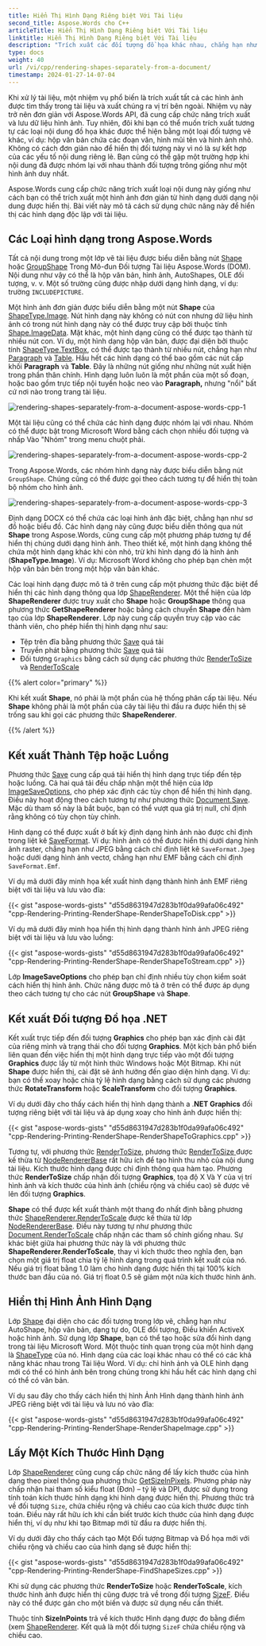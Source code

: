```yaml
---
title: Hiển Thị Hình Dạng Riêng biệt Với Tài liệu
second_title: Aspose.Words cho C++
articleTitle: Hiển Thị Hình Dạng Riêng biệt Với Tài liệu
linktitle: Hiển Thị Hình Dạng Riêng biệt Với Tài liệu
description: "Trích xuất các đối tượng đồ họa khác nhau, chẳng hạn như hình ảnh, hộp văn bản chứa các đoạn văn hoặc hình mũi tên, khi xử lý tài liệu và xuất chúng sang vị trí bên ngoài."
type: docs
weight: 40
url: /vi/cpp/rendering-shapes-separately-from-a-document/
timestamp: 2024-01-27-14-07-04
---
```


Khi xử lý tài liệu, một nhiệm vụ phổ biến là trích xuất tất cả các hình ảnh được tìm thấy trong tài liệu và xuất chúng ra vị trí bên ngoài. Nhiệm vụ này trở nên đơn giản với Aspose.Words API, đã cung cấp chức năng trích xuất và lưu dữ liệu hình ảnh. Tuy nhiên, đôi khi bạn có thể muốn trích xuất tương tự các loại nội dung đồ họa khác được thể hiện bằng một loại đối tượng vẽ khác, ví dụ: hộp văn bản chứa các đoạn văn, hình mũi tên và hình ảnh nhỏ. Không có cách đơn giản nào để hiển thị đối tượng này vì nó là sự kết hợp của các yếu tố nội dung riêng lẻ. Bạn cũng có thể gặp một trường hợp khi nội dung đã được nhóm lại với nhau thành đối tượng trông giống như một hình ảnh duy nhất.

Aspose.Words cung cấp chức năng trích xuất loại nội dung này giống như cách bạn có thể trích xuất một hình ảnh đơn giản từ hình dạng dưới dạng nội dung được hiển thị. Bài viết này mô tả cách sử dụng chức năng này để hiển thị các hình dạng độc lập với tài liệu.

## Các Loại hình dạng trong Aspose.Words

Tất cả nội dung trong một lớp vẽ tài liệu được biểu diễn bằng nút [Shape](https://reference.aspose.com/words/cpp/aspose.words.drawing/shape/) hoặc [GroupShape](https://reference.aspose.com/words/cpp/aspose.words.drawing/groupshape/) Trong Mô-đun Đối tượng Tài liệu Aspose.Words (DOM). Nội dung như vậy có thể là hộp văn bản, hình ảnh, AutoShapes, OLE đối tượng, v. v. Một số trường cũng được nhập dưới dạng hình dạng, ví dụ: trường `INCLUDEPICTURE`.

Một hình ảnh đơn giản được biểu diễn bằng một nút **Shape** của [ShapeType.Image](https://reference.aspose.com/words/cpp/aspose.words.drawing/shapetype/). Nút hình dạng này không có nút con nhưng dữ liệu hình ảnh có trong nút hình dạng này có thể được truy cập bởi thuộc tính [Shape.ImageData](https://reference.aspose.com/words/cpp/aspose.words.drawing/shape/get_imagedata/). Mặt khác, một hình dạng cũng có thể được tạo thành từ nhiều nút con. Ví dụ, một hình dạng hộp văn bản, được đại diện bởi thuộc tính [ShapeType.TextBox](https://reference.aspose.com/words/cpp/aspose.words.drawing/shapetype/), có thể được tạo thành từ nhiều nút, chẳng hạn như [Paragraph](https://reference.aspose.com/words/cpp/aspose.words/paragraph/) và [Table](https://reference.aspose.com/words/cpp/aspose.words.tables/table/). Hầu hết các hình dạng có thể bao gồm các nút cấp khối **Paragraph** và **Table**. Đây là những nút giống như những nút xuất hiện trong phần thân chính. Hình dạng luôn luôn là một phần của một số đoạn, hoặc bao gồm trực tiếp nội tuyến hoặc neo vào **Paragraph,** nhưng "nổi" bất cứ nơi nào trong trang tài liệu.

![rendering-shapes-separately-from-a-document-aspose-words-cpp-1](rendering-shapes-separately-from-a-document-1.png)

Một tài liệu cũng có thể chứa các hình dạng được nhóm lại với nhau. Nhóm có thể được bật trong Microsoft Word bằng cách chọn nhiều đối tượng và nhấp Vào "Nhóm" trong menu chuột phải.

![rendering-shapes-separately-from-a-document-aspose-words-cpp-2](rendering-shapes-separately-from-a-document-2.png)

Trong Aspose.Words, các nhóm hình dạng này được biểu diễn bằng nút `GroupShape`. Chúng cũng có thể được gọi theo cách tương tự để hiển thị toàn bộ nhóm cho hình ảnh.

![rendering-shapes-separately-from-a-document-aspose-words-cpp-3](rendering-shapes-separately-from-a-document-3.png)

Định dạng DOCX có thể chứa các loại hình ảnh đặc biệt, chẳng hạn như sơ đồ hoặc biểu đồ. Các hình dạng này cũng được biểu diễn thông qua nút **Shape** trong Aspose.Words, cũng cung cấp một phương pháp tương tự để hiển thị chúng dưới dạng hình ảnh. Theo thiết kế, một hình dạng không thể chứa một hình dạng khác khi còn nhỏ, trừ khi hình dạng đó là hình ảnh (**ShapeType.Image**). Ví dụ: Microsoft Word không cho phép bạn chèn một hộp văn bản bên trong một hộp văn bản khác.

Các loại hình dạng được mô tả ở trên cung cấp một phương thức đặc biệt để hiển thị các hình dạng thông qua lớp [ShapeRenderer](https://reference.aspose.com/words/cpp/aspose.words.rendering/shaperenderer/). Một thể hiện của lớp **ShapeRenderer** được truy xuất cho **Shape** hoặc **GroupShape** thông qua phương thức **GetShapeRenderer** hoặc bằng cách chuyển **Shape** đến hàm tạo của lớp **ShapeRenderer**. Lớp này cung cấp quyền truy cập vào các thành viên, cho phép hiển thị hình dạng như sau:

- Tệp trên đĩa bằng phương thức [Save](https://reference.aspose.com/words/cpp/aspose.words.rendering/noderendererbase/save/) quá tải
- Truyền phát bằng phương thức [Save](https://reference.aspose.com/words/cpp/aspose.words.rendering/noderendererbase/save/) quá tải
- Đối tượng `Graphics` bằng cách sử dụng các phương thức [RenderToSize](https://reference.aspose.com/words/cpp/aspose.words.rendering/noderendererbase/rendertosize/) và [RenderToScale](https://reference.aspose.com/words/cpp/aspose.words.rendering/noderendererbase/rendertoscale/)

{{% alert color="primary" %}}

Khi kết xuất **Shape**, nó phải là một phần của hệ thống phân cấp tài liệu. Nếu **Shape** không phải là một phần của cây tài liệu thì đầu ra được hiển thị sẽ trống sau khi gọi các phương thức **ShapeRenderer**.

{{% /alert %}}

## Kết xuất Thành Tệp hoặc Luồng

Phương thức [Save](https://reference.aspose.com/words/cpp/aspose.words.rendering/noderendererbase/save/) cung cấp quá tải hiển thị hình dạng trực tiếp đến tệp hoặc luồng. Cả hai quá tải đều chấp nhận một thể hiện của lớp [ImageSaveOptions](https://reference.aspose.com/words/cpp/aspose.words.saving/imagesaveoptions/), cho phép xác định các tùy chọn để hiển thị hình dạng. Điều này hoạt động theo cách tương tự như phương thức [Document.Save](https://reference.aspose.com/words/cpp/aspose.words/document/save/). Mặc dù tham số này là bắt buộc, bạn có thể vượt qua giá trị null, chỉ định rằng không có tùy chọn tùy chỉnh.

Hình dạng có thể được xuất ở bất kỳ định dạng hình ảnh nào được chỉ định trong liệt kê [SaveFormat](https://reference.aspose.com/words/cpp/aspose.words/saveformat/). Ví dụ: hình ảnh có thể được hiển thị dưới dạng hình ảnh raster, chẳng hạn như JPEG bằng cách chỉ định liệt kê `SaveFormat.Jpeg` hoặc dưới dạng hình ảnh vectơ, chẳng hạn như EMF bằng cách chỉ định `SaveFormat.Emf`.

Ví dụ mã dưới đây minh họa kết xuất hình dạng thành hình ảnh EMF riêng biệt với tài liệu và lưu vào đĩa:

{{< gist "aspose-words-gists" "d55d8631947d283b1f0da99afa06c492" "cpp-Rendering-Printing-RenderShape-RenderShapeToDisk.cpp" >}}

Ví dụ mã dưới đây minh họa hiển thị hình dạng thành hình ảnh JPEG riêng biệt với tài liệu và lưu vào luồng:

{{< gist "aspose-words-gists" "d55d8631947d283b1f0da99afa06c492" "cpp-Rendering-Printing-RenderShape-RenderShapeToStream.cpp" >}}

Lớp **ImageSaveOptions** cho phép bạn chỉ định nhiều tùy chọn kiểm soát cách hiển thị hình ảnh. Chức năng được mô tả ở trên có thể được áp dụng theo cách tương tự cho các nút **GroupShape** và **Shape**.

## Kết xuất Đối tượng Đồ họa .NET

Kết xuất trực tiếp đến đối tượng **Graphics** cho phép bạn xác định cài đặt của riêng mình và trạng thái cho đối tượng **Graphics**. Một kịch bản phổ biến liên quan đến việc hiển thị một hình dạng trực tiếp vào một đối tượng **Graphics** được lấy từ một hình thức Windows hoặc Một Bitmap. Khi nút **Shape** được hiển thị, cài đặt sẽ ảnh hưởng đến giao diện hình dạng. Ví dụ: bạn có thể xoay hoặc chia tỷ lệ hình dạng bằng cách sử dụng các phương thức **RotateTransform** hoặc **ScaleTransform** cho đối tượng **Graphics**.

Ví dụ dưới đây cho thấy cách hiển thị hình dạng thành a .**NET Graphics** đối tượng riêng biệt với tài liệu và áp dụng xoay cho hình ảnh được hiển thị:

{{< gist "aspose-words-gists" "d55d8631947d283b1f0da99afa06c492" "cpp-Rendering-Printing-RenderShape-RenderShapeToGraphics.cpp" >}}

Tương tự, với phương thức [RenderToSize](https://reference.aspose.com/words/cpp/aspose.words/document/rendertosize/), phương thức [RenderToSize ](https://reference.aspose.com/words/cpp/aspose.words.rendering/noderendererbase/rendertosize/)được kế thừa từ [NodeRendererBase](https://reference.aspose.com/words/cpp/aspose.words.rendering/noderendererbase/) rất hữu ích để tạo hình thu nhỏ của nội dung tài liệu. Kích thước hình dạng được chỉ định thông qua hàm tạo. Phương thức **RenderToSize** chấp nhận đối tượng **Graphics**, tọa độ X Và Y của vị trí hình ảnh và kích thước của hình ảnh (chiều rộng và chiều cao) sẽ được vẽ lên đối tượng **Graphics**.

**Shape** có thể được kết xuất thành một thang đo nhất định bằng phương thức [ShapeRenderer.RenderToScale](https://reference.aspose.com/words/cpp/aspose.words.rendering/noderendererbase/rendertoscale/) được kế thừa từ lớp [NodeRendererBase](https://reference.aspose.com/words/cpp/aspose.words.rendering/noderendererbase/). Điều này tương tự như phương thức [Document.RenderToScale](https://reference.aspose.com/words/cpp/aspose.words/document/rendertoscale/) chấp nhận các tham số chính giống nhau. Sự khác biệt giữa hai phương thức này là với phương thức **ShapeRenderer.RenderToScale**, thay vì kích thước theo nghĩa đen, bạn chọn một giá trị float chia tỷ lệ hình dạng trong quá trình kết xuất của nó. Nếu giá trị float bằng 1.0 làm cho hình dạng được hiển thị tại 100% kích thước ban đầu của nó. Giá trị float 0.5 sẽ giảm một nửa kích thước hình ảnh.

## Hiển thị Hình Ảnh Hình Dạng

Lớp [Shape](https://reference.aspose.com/words/cpp/aspose.words.drawing/shape/) đại diện cho các đối tượng trong lớp vẽ, chẳng hạn như AutoShape, hộp văn bản, dạng tự do, OLE đối tượng, Điều khiển ActiveX hoặc hình ảnh. Sử dụng lớp **Shape**, bạn có thể tạo hoặc sửa đổi hình dạng trong tài liệu Microsoft Word. Một thuộc tính quan trọng của một hình dạng là [ShapeType](https://reference.aspose.com/words/cpp/aspose.words.drawing/shapetype/) của nó. Hình dạng của các loại khác nhau có thể có các khả năng khác nhau trong Tài liệu Word. Ví dụ: chỉ hình ảnh và OLE hình dạng mới có thể có hình ảnh bên trong chúng trong khi hầu hết các hình dạng chỉ có thể có văn bản.

Ví dụ sau đây cho thấy cách hiển thị hình Ảnh Hình dạng thành hình ảnh JPEG riêng biệt với tài liệu và lưu nó vào đĩa:

{{< gist "aspose-words-gists" "d55d8631947d283b1f0da99afa06c492" "cpp-Rendering-Printing-RenderShape-RenderShapeImage.cpp" >}}

## Lấy Một Kích Thước Hình Dạng

Lớp [ShapeRenderer](https://reference.aspose.com/words/cpp/aspose.words.rendering/shaperenderer/) cũng cung cấp chức năng để lấy kích thước của hình dạng theo pixel thông qua phương thức [GetSizeInPixels](https://reference.aspose.com/words/cpp/aspose.words.rendering/noderendererbase/getsizeinpixels/). Phương pháp này chấp nhận hai tham số kiểu float (Đơn) – tỷ lệ và DPI, được sử dụng trong tính toán kích thước hình dạng khi hình dạng được hiển thị. Phương thức trả về đối tượng `Size`, chứa chiều rộng và chiều cao của kích thước được tính toán. Điều này rất hữu ích khi cần biết trước kích thước của hình dạng được hiển thị, ví dụ như khi tạo Bitmap mới từ đầu ra được hiển thị.

Ví dụ dưới đây cho thấy cách tạo Một Đối tượng Bitmap và Đồ họa mới với chiều rộng và chiều cao của hình dạng sẽ được hiển thị:

{{< gist "aspose-words-gists" "d55d8631947d283b1f0da99afa06c492" "cpp-Rendering-Printing-RenderShape-FindShapeSizes.cpp" >}}

Khi sử dụng các phương thức **RenderToSize** hoặc **RenderToScale**, kích thước hình ảnh được hiển thị cũng được trả về trong đối tượng [SizeF](https://reference.aspose.com/words/cpp/aspose.words.rendering/noderendererbase/rendertoscale/). Điều này có thể được gán cho một biến và được sử dụng nếu cần thiết.

Thuộc tính **SizeInPoints** trả về kích thước Hình dạng được đo bằng điểm (xem [ShapeRenderer](https://reference.aspose.com/words/cpp/aspose.words.rendering/shaperenderer/). Kết quả là một đối tượng `SizeF` chứa chiều rộng và chiều cao.
